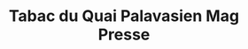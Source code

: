 ---
title: "Tabac du Quai Palavasien Mag Presse"
url: /palavas-les-flots/tabac-du-quai-palavasien-mag-presse/
shop: marchand de journaux
---
